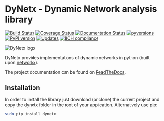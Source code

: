 # DyNetx - Dynamic Network analysis library

[![Build Status](https://travis-ci.org/GiulioRossetti/dynetx.svg?branch=master)](https://travis-ci.org/GiulioRossetti/dynetx)
[![Coverage Status](https://coveralls.io/repos/github/GiulioRossetti/dynetx/badge.svg?branch=master)](https://coveralls.io/github/GiulioRossetti/dynetx?branch=master)
[![Documentation Status](https://readthedocs.org/projects/dynetx/badge/?version=latest)](http://dynetx.readthedocs.io/en/latest/?badge=latest)
[![pyversions](https://img.shields.io/pypi/pyversions/dynetx.svg)](https://badge.fury.io/py/dynetx)
[![PyPI version](https://badge.fury.io/py/dynetx.svg)](https://badge.fury.io/py/dynetx)
[![Updates](https://pyup.io/repos/github/GiulioRossetti/dynetx/shield.svg)](https://pyup.io/repos/github/GiulioRossetti/dynetx/)
[![BCH compliance](https://bettercodehub.com/edge/badge/GiulioRossetti/dynetx?branch=master)](https://bettercodehub.com/)

![DyNetx logo](http://dynetx.readthedocs.io/en/latest/_static/dynetx.png)


DyNetx provides implementations of dynamic networks in python (built upon [networkx](http://networkx.github.io)).


The project documentation can be found on [ReadTheDocs](http://dynetx.readthedocs.io).


## Installation

In order to install the library just download (or clone) the current project and copy the dynetx folder in the root of your application.
Alternatively use pip:
```bash
sudo pip install dynetx
```


